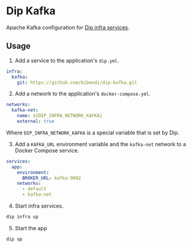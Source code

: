 # Dip Kafka

Apache Kafka configuration for [Dip infra services](https://github.com/bibendi/dip).

## Usage

1. Add a service to the application's `dip.yml`.

```yaml
infra:
  kafka:
    git: https://github.com/bibendi/dip-kafka.git
```

2. Add a network to the application's `docker-compose.yml`.

```yaml
networks:
  kafka-net:
    name: ${DIP_INFRA_NETWORK_KAFKA}
    external: true
```

Where `DIP_INFRA_NETWORK_KAFKA` is a special variable that is set by Dip.

3. Add a `KAFKA_URL` environment variable and the `kafka-net` network to a Docker Compose service.

```yaml
services:
  app:
    environment:
      BROKER_URL: kafka:9092
    networks:
      - default
      - kafka-net
```

4. Start infra services.

```sh
dip infra up
```

5. Start the app

```sh
dip up
```
